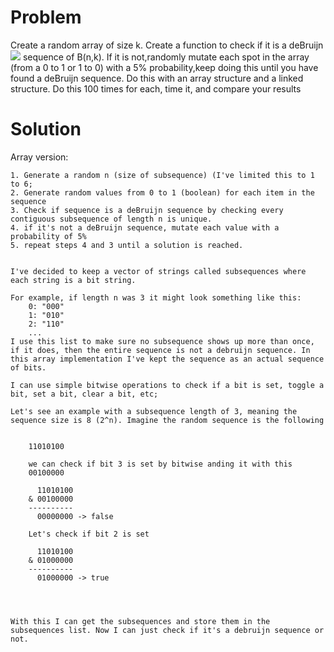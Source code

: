 # Problem

Create a random array of size k. Create a function to check if it is a deBruijn![](https://en.wikipedia.org/wiki/De_Bruijn_sequence) sequence of B(n,k).  If it is not,randomly mutate each spot in the array (from a 0 to 1 or 1 to 0) with a 5% probability,keep doing this until you have found a deBruijn sequence. Do this with an array structure and a linked structure. Do this 100 times for each, time it, and compare your results

# Solution


Array version:

    1. Generate a random n (size of subsequence) (I've limited this to 1 to 6; 
    2. Generate random values from 0 to 1 (boolean) for each item in the sequence
    3. Check if sequence is a deBruijn sequence by checking every contiguous subsequence of length n is unique.
    4. if it's not a deBruijn sequence, mutate each value with a probability of 5%
    5. repeat steps 4 and 3 until a solution is reached.

    
    I've decided to keep a vector of strings called subsequences where each string is a bit string.

    For example, if length n was 3 it might look something like this:
        0: "000"
        1: "010"
        2: "110"
        ...
    I use this list to make sure no subsequence shows up more than once, if it does, then the entire sequence is not a debruijn sequence. In this array implementation I've kept the sequence as an actual sequence of bits. 

    I can use simple bitwise operations to check if a bit is set, toggle a bit, set a bit, clear a bit, etc;

    Let's see an example with a subsequence length of 3, meaning the sequence size is 8 (2^n). Imagine the random sequence is the following
    

        11010100
    
        we can check if bit 3 is set by bitwise anding it with this
        00100000

          11010100
        & 00100000
        ----------
          00000000 -> false

        Let's check if bit 2 is set
 
          11010100
        & 01000000
        ----------
          01000000 -> true

       


    With this I can get the subsequences and store them in the subsequences list. Now I can just check if it's a debruijn sequence or not.


